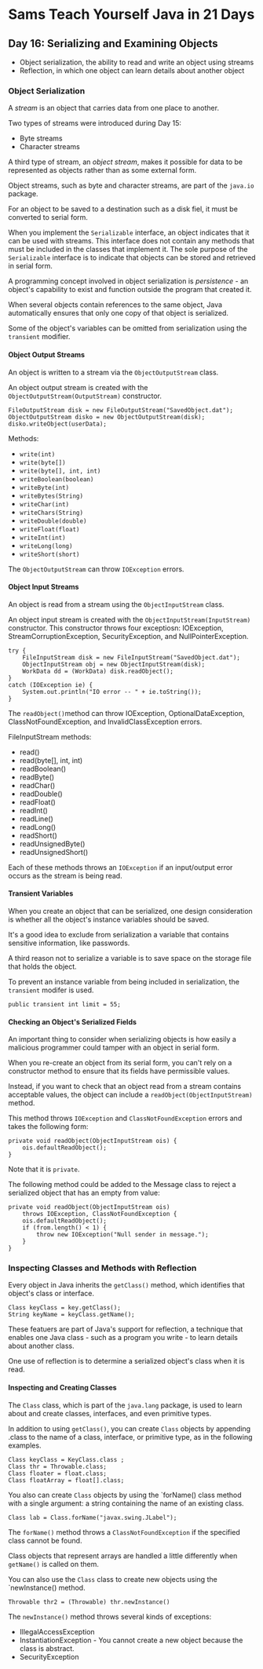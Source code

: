 # Sams Teach Yourself Java in 21 Days

## Day 16: Serializing and Examining Objects

* Object serialization, the ability to read and write an object using streams
* Reflection, in which one object can learn details about another object

### Object Serialization

A *stream* is an object that carries data from one place to another.

Two types of streams were introduced during Day 15:

* Byte streams
* Character streams

A third type of stream, an *object stream*, makes it possible for data to be represented as objects rather than as some external form.

Object streams, such as byte and character streams, are part of the `java.io` package.

For an object to be saved to a destination such as a disk fiel, it must be converted to serial form.

When you implement the `Serializable` interface, an object indicates that it can be used with streams.
This interface does not contain any methods that must be included in the classes that implement it.
The sole purpose of the `Serializable` interface is to indicate that objects can be stored and 
retrieved in serial form.

A programming concept involved in object serialization is *persistence* - an object's capability to exist and function outside the program that created it.

When several objects contain references to the same object, Java automatically ensures that only one copy of that object is serialized.

Some of the object's variables can be omitted from serialization using the `transient` modifier.

#### Object Output Streams

An object is written to a stream via the `ObjectOutputStream` class.

An object output stream is created with the `ObjectOutputStream(OutputStream)` constructor.

```
FileOutputStream disk = new FileOutputStream("SavedObject.dat");
ObjectOutputStream disko = new ObjectOutputStream(disk);
disko.writeObject(userData);
```

Methods:

* `write(int)`
* `write(byte[])`
* `write(byte[], int, int)`
* `writeBoolean(boolean)`
* `writeByte(int)`
* `writeBytes(String)`
* `writeChar(int)`
* `writeChars(String)`
* `writeDouble(double)`
* `writeFloat(float)`
* `writeInt(int)`
* `writeLong(long)`
* `writeShort(short)`

The `ObjectOutputStream` can throw `IOException` errors.

#### Object Input Streams

An object is read from a stream using the `ObjectInputStream` class.

An object input stream is created with the `ObjectInputStream(InputStream)` constructor.
This constructor throws four exceptiosn: IOException, StreamCorruptionException, SecurityException, and NullPointerException.

```
try {
    FileInputStream disk = new FileInputStream("SavedObject.dat");
    ObjectInputStream obj = new ObjectInputStream(disk);
    WorkData dd = (WorkData) disk.readObject();
}
catch (IOException ie) {
    System.out.println("IO error -- " + ie.toString());
}
```

The `readObject()`method can throw IOException, OptionalDataException, ClassNotFoundException, and InvalidClassException errors.

FileInputStream methods:

* read()
* read(byte[], int, int)
* readBoolean()
* readByte()
* readChar()
* readDouble()
* readFloat()
* readInt()
* readLine()
* readLong()
* readShort()
* readUnsignedByte()
* readUnsignedShort()

Each of these methods throws an `IOException` if an input/output error occurs as the stream is being read.

#### Transient Variables

When you create an object that can be serialized, one design consideration is whether all the object's instance variables should be saved.

It's a good idea to exclude from serialization a variable that contains sensitive information, like passwords.

A third reason not to serialize a variable is to save space on the storage file that holds the object.

To prevent an instance variable from being included in serialization, the `transient` modifer is used.

`public transient int limit = 55;`

#### Checking an Object's Serialized Fields

An important thing to consider when serializing objects is how easily a malicious programmer could tamper with an object in serial form.

When you re-create an object from its serial form, you can't rely on a constructor method to ensure that its fields have permissible values.

Instead, if you want to check that an object read from a stream contains acceptable values, the object can include a `readObject(ObjectInputStream)` method.

This method throws `IOException` and `ClassNotFoundException` errors and takes the following form:

```
private void readObject(ObjectInputStream ois) {
    ois.defaultReadObject();
}
```

Note that it is `private`.

The following method could be added to the Message class to reject a serialized object that has an empty from value:

```
private void readObject(ObjectInputStream ois) 
    throws IOException, ClassNotFoundException {
    ois.defaultReadObject();
    if (from.length() < 1) {
        throw new IOException("Null sender in message.");
    }
}
```

### Inspecting Classes and Methods with Reflection

Every object in Java inherits the `getClass()` method, which identifies that object's class or interface.

```
Class keyClass = key.getClass();
String keyName = keyClass.getName();
```

These featuers are part of Java's support for reflection, a technique that enables one Java class - such as a program you write - to learn details about another class.

One use of reflection is to determine a serialized object's class when it is read.

#### Inspecting and Creating Classes

The `Class` class, which is part of the `java.lang` package, is used to learn about and create classes, interfaces, and even primitive types.

In addition to using `getClass()`, you can create `Class` objects by appending .class to the name of a class, interface, or primitive type, as in the following examples.

```
Class keyClass = KeyClass.class ;
Class thr = Throwable.class;
Class floater = float.class;
Class floatArray = float[].class;
```

You also can create `Class` objects by using the `forName() class method with a single argument: a string containing the name of an existing class.

`Class lab = Class.forName("javax.swing.JLabel");`

The `forName()` method throws a `ClassNotFoundException` if the specified class cannot be found.

Class objects that represent arrays are handled a little differently when `getName()` is called on them.

You can also use the `Class` class to create new objects using the `newInstance() method.

`Throwable thr2 = (Throwable) thr.newInstance()`

The `newInstance()` method throws several kinds of exceptions:

* IllegalAccessException
* InstantiationException - You cannot create a new object because the class is abstract.
* SecurityException
